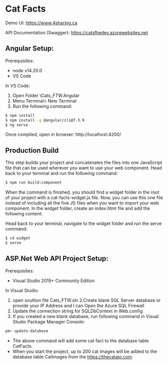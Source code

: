 # Cat Facts

Demo UI: https://www.4sharing.ca

API Documentation (Swagger): https://catsftwdev.azurewebsites.net

## Angular Setup:

Prerequisites:
 - node v14.20.0
 - VS Code

In VS Code:
1. Open Folder <Your Project folder>\Cats_FTW.Angular
2. Menu Terminal> New Terminal
3. Run the following command:
```sh
$ npm install
$ npm install -g @angular/cli@7.3.9
$ ng serve
```

Once compiled, open in browser: http://localhost:4200/
 
 ## Production Build

This step builds your project and concatenates the files into one JavaScript file that can be used wherever you want to use your web component. Head back to your terminal and run the following command:

 ```sh
$ npm run build:component
```

When the command is finished, you should find a widget folder in the root of your project with a cat-facts-widget.js file. Now, you can use this one file instead of including all the five JS files when you want to import your web component. In the widget folder, create an index.html file and add the following content:

Head back to your terminal, navigate to the widget folder and run the serve command:

```sh
$ cd widget
$ serve
```


## ASP.Net Web API Project Setup:
 
 Prerequisites:
 - Visual Studio 2019+ Community Edition
 
In Visual Studio:
1. open soultion file Cats_FTW.sln
2.Create blank SQL Server database or provide your IP Address and I can Open the Azure SQL Firewall
3. Update the connection string for SQLDbContext in Web.config
4. If you created a new blank database, run following command in Visual Studio Package Manager Console:
 
```sh
pm> update-database
```
 
 - The above command will add some cat fact to the database table CatFacts.
 - When you start the project, up to 200 cat images will be added to the database table CatImages from the https://thecatapi.com.
 



